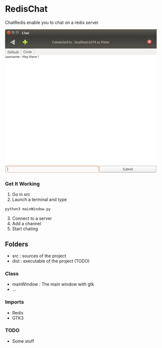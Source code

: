# RedisChat

ChatRedis enable you to chat on a redis server

![Screenshot](RedisChat.png)

### Get It Working
1. Go in src
2. Launch a terminal and type 

```bash
python3 mainWindow.py
```
3. Connect to a server
4. Add a channel
5. Start chating

## Folders
* src : sources of the project
* dist : executable of the project (TODO)

### Class
* mainWindow : The main window with gtk
* ...

### Imports
* Redis
* GTK3

### TODO
* Some stuff
